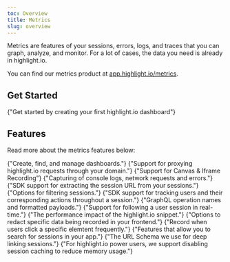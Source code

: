 ```yaml
---
toc: Overview
title: Metrics
slug: overview
---
```


Metrics are features of your sessions, errors, logs, and traces that you can graph, analyze, and monitor. For a lot of cases, the data you need is already in highlight.io.

You can find our metrics product at [app.highlight.io/metrics](https://app.highlight.io/metrics).

## Get Started

<DocsCardGroup>
    <DocsCard title="Get Started."  href="../../../getting-started/1_overview.md">
        {"Get started by creating your first highlight.io dashboard"}
    </DocsCard>
</DocsCardGroup>

## Features

Read more about the metrics features below:

<DocsCardGroup>
    <DocsCard title="Dashboard management."  href="./dashboard-management.md">
        {"Create, find, and manage dashboards."}
    </DocsCard>
    <DocsCard title="Metric views."  href="./request-proxying.md">
        {"Support for proxying highlight.io requests through your domain."}
    </DocsCard>
    <DocsCard title="Canvas & Iframe Recording."  href="./canvas-iframe.md">
        {"Support for Canvas & Iframe Recording"}
    </DocsCard>
    <DocsCard title="Devtools Data."  href="./dev-tools.md">
        {"Capturing of console logs, network requests and errors."}
    </DocsCard>
    <DocsCard title="Extracting the Session URL"  href="./session-url.md">
        {"SDK support for extracting the session URL from your sessions."}
    </DocsCard>
    <DocsCard title="Filtering Sessions"  href="./filtering-sessions.md">
        {"Options for filtering sessions."}
    </DocsCard>
    <DocsCard title="Tracking Users & Events."  href="./events-and-users.md">
        {"SDK support for tracking users and their corresponding actions throughout a session."}
    </DocsCard>
    <DocsCard title="GraphQL"  href="./graphql.md">
        {"GraphQL operation names and formatted payloads."}
    </DocsCard>
    <DocsCard title="Live Mode."  href="./live-mode.md">
        {"Support for following a user session in real-time."}
    </DocsCard>
    <DocsCard title="Performance Impact."  href="./performance-impact.md">
        {"The performance impact of the highlight.io snippet."}
    </DocsCard>
    <DocsCard title="Privacy & Redaction."  href="../../../getting-started/3_client-sdk/7_replay-configuration/privacy.md">
        {"Options to redact specific data being recorded in your frontend."}
    </DocsCard>
    <DocsCard title="Rage Clicks."  href="./rage-clicks.md">
        {"Record when users click a specific elemtent frequently."}
    </DocsCard>
    <DocsCard title="Session Search."  href="./session-search.md">
        {"Features that allow you to search for sessions in your app."}
    </DocsCard>
    <DocsCard title="Session Search Deep Linking."  href="./session-search.md">
        {"The URL Schema we use for deep linking sessions."}
    </DocsCard>
    <DocsCard title="Disable Session Caching"  href="./session-caching">
        {"For highlight.io power users, we support disabling session caching to reduce memory usage."}
    </DocsCard>
</DocsCardGroup>
